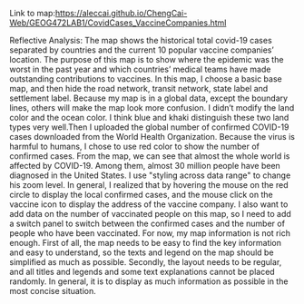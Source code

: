 Link to map:https://aleccai.github.io/ChengCai-Web/GEOG472LAB1/CovidCases_VaccineCompanies.html

Reflective Analysis: 
The map shows the historical total covid-19 cases separated by countries and the current 10 popular vaccine companies’ location. The purpose of this map is to show where the epidemic was the worst in the past year and which countries’ medical teams have made outstanding contributions to vaccines. In this map, I choose a basic base map, and then hide the road network, transit network, state label and settlement label. Because my map is in a global data, except the boundary lines, others will make the map look more confusion. I didn’t modify the land color and the ocean color. I think blue and khaki distinguish these two land types very well.Then I uploaded the global number of confirmed COVID-19 cases downloaded from the World Health Organization. Because the virus is harmful to humans, I chose to use red color to show the number of confirmed cases. From the map, we can see that almost the whole world is affected by COVID-19. Among them, almost 30 million people have been diagnosed in the United States. I use "styling across data range" to change his zoom level. In general, I realized that by hovering the mouse on the red circle to display the local confirmed cases, and the mouse click on the vaccine icon to display the address of the vaccine company. 
I also want to add data on the number of vaccinated people on this map, so I need to add a switch panel to switch between the confirmed cases and the number of people who have been vaccinated. For now, my map information is not rich enough. First of all, the map needs to be easy to find the key information and easy to understand, so the texts and legend on the map should be simplified as much as possible. Secondly, the layout needs to be regular, and all titles and legends and some text explanations cannot be placed randomly. In general, it is to display as much information as possible in the most concise situation.

